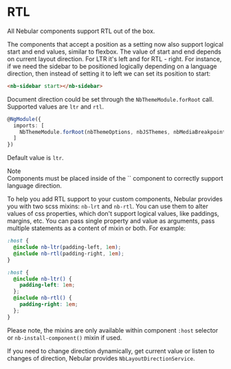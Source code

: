 # RTL

All Nebular components support RTL out of the box.

The components that accept a position as a setting now also support logical start and end values, similar to flexbox. The value of start and end depends on current layout direction. For LTR it's left and for RTL - right.
For instance, if we need the sidebar to be positioned logically depending on a language direction, then instead of setting it to left we can set its position to start:

```html
<nb-sidebar start></nb-sidebar>
```

Document direction could be set through the `NbThemeModule.forRoot` call. Supported values are `ltr` and `rtl`.

```typescript
@NgModule({
  imports: [
    NbThemeModule.forRoot(nbThemeOptions, nbJSThemes, nbMediaBreakpoints, 'rtl')
  ]
})
```
Default value is `ltr`.

<div class="note note-info">
  <div class="note-title">Note</div>
  <div class="note-body">
    Components must be placed inside of the `<nb-layout></nb-layout>` component to correctly support language direction.
  </div>
</div>

To help you add RTL support to your custom components, Nebular provides you with two scss mixins: `nb-lrt` and `nb-rtl`. You can use them to alter values of css properties, which don't support logical values, like paddings, margins, etc. You can pass single property and value as arguments, pass multiple statements as a content of mixin or both. For example:
```scss
:host {
  @include nb-ltr(padding-left, 1em);
  @include nb-rtl(padding-right, 1em);
}
```
```scss
:host {
  @include nb-ltr() {
    padding-left: 1em;
  };
  @include nb-rtl() {
    padding-right: 1em;
  };
}
```

Please note, the mixins are only available within component `:host` selector or `nb-install-component()` mixin if used.

If you need to change direction dynamically, get current value or listen to changes of direction, Nebular provides `NbLayoutDirectionService`.
